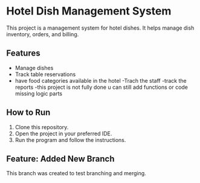 # Hotel Dish Management System

This project is a management system for hotel dishes. It helps manage dish inventory, orders, and billing.

## Features

- Manage dishes
- Track table reservations
- have food categories available in the hotel
-Trach the staff 
-track the reports
-this project is not fully done u can still add functions or code missing logic parts

## How to Run
1. Clone this repository.
2. Open the project in your preferred IDE.
3. Run the program and follow the instructions.
## Feature: Added New Branch
This branch was created to test branching and merging.
